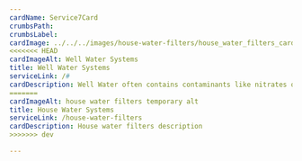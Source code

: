 ```yaml
---
cardName: Service7Card
crumbsPath: 
crumbsLabel: 
cardImage: ../../../images/house-water-filters/house_water_filters_card.webp
<<<<<<< HEAD
cardImageAlt: Well Water Systems
title: Well Water Systems
serviceLink: /#
cardDescription: Well Water often contains contaminants like nitrates or other harmul things found in ground water. We will come to your well and run tests on a sample of water by a laboratory to find the exact system you need. 
=======
cardImageAlt: house water filters temporary alt
title: House Water Systems
serviceLink: /house-water-filters
cardDescription: House water filters description
>>>>>>> dev

---
```

